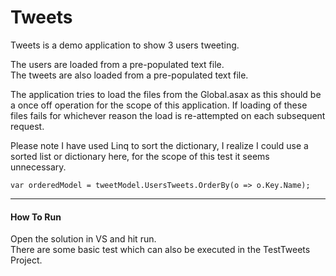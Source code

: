 # Tweets

Tweets is a demo application to show 3 users tweeting.

The users are loaded from a pre-populated text file.  
The tweets are also loaded from a pre-populated text file.

The application tries to load the files from the Global.asax
as this should be a once off operation for the scope of this application.
If loading of these files fails for whichever reason the load is
 re-attempted on each subsequent request.

 Please note I have used Linq to sort the dictionary, 
 I realize I could use a sorted list or dictionary here, 
 for the scope of this test it seems unnecessary.

 `var orderedModel = tweetModel.UsersTweets.OrderBy(o => o.Key.Name);`

 ----

 #### How To Run

 Open the solution in VS and hit run.  
 There are some basic test which can also be executed in the TestTweets Project.